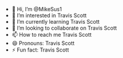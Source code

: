 - 👋 Hi, I’m @MikeSus1
- 👀 I’m interested in Travis Scott
- 🌱 I’m currently learning Travis Scott
- 💞️ I’m looking to collaborate on Travis Scott
- 📫 How to reach me Travis Scott
- 😄 Pronouns: Travis Scott
- ⚡ Fun fact: Travis Scott

<!---[![Mike's GitHub stats](https://github-readme-stats.vercel.app/api?username=MikeSus1&show_icons=true&theme=radical)](https://github.com/MikeSus1/github-readme-stats)
![Top Langs](https://github-readme-stats.vercel.app/api/top-langs/?username=MikeSus1&size_weight=0.5&count_weight=0.5)--->

<!---
MikeSus1/MikeSus1 is a ✨ special ✨ repository because its `README.md` (this file) appears on your GitHub profile.
You can click the Preview link to take a look at your changes.
--->
